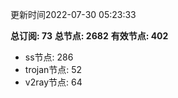 更新时间2022-07-30 05:23:33

**总订阅: 73**
**总节点: 2682**
**有效节点: 402**
- ss节点: 286
- trojan节点: 52
- v2ray节点: 64
